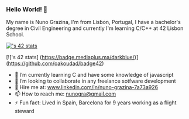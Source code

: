 ### Hello World! 👋

My name is Nuno Grazina, I'm from Lisbon, Portugal, I have a bachelor's degree in Civil Engineering and currently I'm learning C/C++ at 42 Lisbon School.

[![<nhorta-g>'s 42 stats](https://badge.mediaplus.ma/darkblue/<nhorta-g>)](https://github.com/oakoudad/badge42)

[![<nhorta-g>'s 42 stats]
(https://badge.mediaplus.ma/darkblue/<nhorta-g>)]
(https://github.com/oakoudad/badge42)

- 🌱 I’m currently learning C and have some knowledge of javascript
- 👯 I’m looking to collaborate in any freelance sotfware development
- :handshake:	Hire me at: www.linkedin.com/in/nuno-grazina-7a73a926
- 📫 How to reach me: nunogra@gmail.com
- ⚡ Fun fact: Lived in Spain, Barcelona for 9 years working as a flight steward
